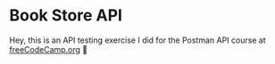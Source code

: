 # Book Store API  
Hey, this is an API testing exercise I did for the Postman API course at [freeCodeCamp.org](https://www.freecodecamp.org/news/learn-how-to-use-postman-to-test-apis/)
🖖
